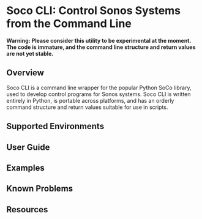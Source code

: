 # Soco CLI: Control Sonos Systems from the Command Line

**Warning: Please consider this utility to be experimental at the moment. The code is immature, and the command line structure and return values are not yet stable.**

## Overview

Soco CLI is a command line wrapper for the popular Python SoCo library, used to develop control programs for Sonos systems. Soco CLI is written entirely in Python, is portable across platforms, and has an orderly command structure and return values suitable for use in scripts.

## Supported Environments

## User Guide

## Examples

## Known Problems

## Resources
